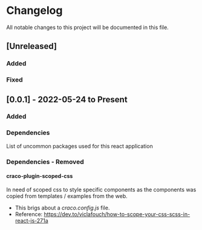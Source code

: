 # Changelog

All notable changes to this project will be documented in this file. 

## [Unreleased]

### Added 

### Fixed

## [0.0.1] - 2022-05-24 to Present

### Added

### Dependencies
List of uncommon packages used for this react application

### Dependencies - Removed

#### craco-plugin-scoped-css
In need of scoped css to style specific components as the components was copied from templates / examples from the web.
- This brigs about a *craco.config.js* file.
- Reference: https://dev.to/viclafouch/how-to-scope-your-css-scss-in-react-js-271a

